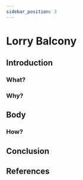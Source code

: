 ```yaml
---
sidebar_position: 3
---
```


# Lorry Balcony

## Introduction

### What?

### Why?

## Body

### How?

## Conclusion

## References
